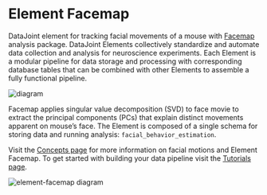 # Element Facemap

DataJoint element for tracking facial movements of a mouse with
[Facemap](https://github.com/MouseLand/facemap) analysis package. DataJoint Elements
collectively standardize and automate data collection and analysis for neuroscience
experiments. Each Element is a modular pipeline for data storage and processing with
corresponding database tables that can be combined with other Elements to assemble a
fully functional pipeline.

![diagram](https://raw.githubusercontent.com/datajoint/element-facemap/main/images/diagram_flowchart.svg)

Facemap applies singular value decomposition (SVD) to face movie to extract the
principal components (PCs) that explain distinct movements apparent on mouse’s
face. The Element is composed of a single schema for storing data and running analysis:
`facial_behavior_estimation`.

Visit the [Concepts page](./concepts.md) for more information on facial motions and
Element Facemap. To get started with building your data pipeline visit the
[Tutorials page](./tutorials.md).

![element-facemap diagram](https://raw.githubusercontent.com/datajoint/element-facemap/main/images/attached_facemap_element.svg)
